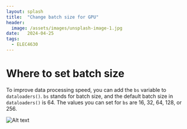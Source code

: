 ```yaml
---
layout: splash
title:  "Change batch size for GPU"
header:
  image: /assets/images/unsplash-image-1.jpg
date:   2024-04-25
tags: 
  - ELEC4630
---
```

# Where to set batch size
To improve data processing speed, you can add the `bs` variable to `dataloaders()`. `bs` stands for batch size, and the default batch size in `dataloaders()` is 64. The values you can set for `bs` are 16, 32, 64, 128, or 256.

![Alt text](/assets/images/change-batch-size)
